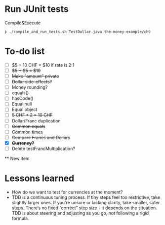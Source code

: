 # Run JUnit tests
Compile&Execute
```
❯ ./compile_and_run_tests.sh TestDollar.java the-money-example/ch9
```

# To-do list
- [ ] $5 + 10 CHF = $10 if rate is 2:1
- [ ] ~~$5 + $5 = $10~~
- [ ] ~~Make "amount" private~~
- [ ] ~~Dollar side-effects?~~
- [ ] Money rounding?
- [ ] ~~equals()~~ 
- [ ] hasCode() 
- [ ] Equal null
- [ ] Equal object
- [ ] ~~5 CHF * 2 = 10 CHF~~
- [ ] Dollar/Franc duplication
- [ ] ~~Common equals~~
- [ ] Common times
- [ ] ~~Compare Francs and Dollars~~
- [x] **~~Currency?~~** 
- [ ] Delete testFrancMultiplication?

** New item

# Lessons learned
- How do we want to test for currencies at the moment?
- TDD is a continuous tuning process. If tiny steps feel too restrictive, take slightly larger ones. If you're unsure or lacking clarity, take smaller, safer steps. There’s no fixed “correct” step size - it depends on the situation. TDD is about steering and adjusting as you go, not following a rigid formula.
